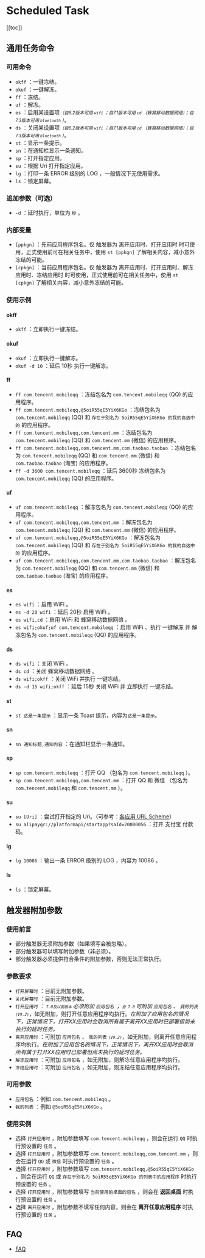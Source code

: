 # Scheduled Task
[[toc]]

## 通用任务命令

### 可用命令

* `okff` ：一键冻结。
* `okuf` ：一键解冻。
* `ff` ：冻结。
* `uf` ：解冻。
* `es` ：启用某设置项<small>*（自6.2版本可用 `wifi` ；自7.1版本可用 `cd` （蜂窝移动数据网络）；自7.3版本可用 `bluetooth` ）*</small>。
* `ds` ：关闭某设置项<small>*（自6.2版本可用 `wifi` ；自7.1版本可用 `cd` （蜂窝移动数据网络）；自7.3版本可用 `bluetooth` ）*</small>。
* `st` ：显示一条提示。
* `sn` <Badge text="8.6+" type="tip"/>：在通知栏显示一条通知。
* `sp` ：打开指定应用。
* `su` ：根据 Uri 打开指定应用。
* `lg` <Badge text="7.2+" type="tip"/>：打印一条 ERROR 级别的 LOG ，一般情况下无使用需求。
* `ls` <Badge text="8.7+" type="tip"/>：锁定屏幕。

### 追加参数（可选）

* `-d` <Badge text="7.2+" type="tip"/>：延时执行，单位为 `秒` 。

### 内部变量

* `[ppkgn]` <Badge text="7.4+" type="tip"/>：先前应用程序包名。仅 触发器为 离开应用时、打开应用时 时可使用，正式使用前可在相关任务中，使用 `st [ppkgn]` 了解相关内容，减小意外冻结的可能。
* `[cpkgn]` <Badge text="7.4+" type="tip"/>：当前应用程序包名。仅 触发器为 离开应用时、打开应用时、解冻应用时、冻结应用时 时可使用，正式使用前可在相关任务中，使用 `st [cpkgn]` 了解相关内容，减小意外冻结的可能。

### 使用示例

#### okff

* `okff` ：立即执行一键冻结。

#### okuf

* `okuf` ：立即执行一键解冻。
* `okuf -d 10` ：延后 10秒 执行一键解冻。

#### ff

* `ff com.tencent.mobileqq` ：冻结包名为 `com.tencent.mobileqq` (QQ) 的应用程序。
* `ff com.tencent.mobileqq,@5oiR55qE5YiX6KGo` ：冻结包名为 `com.tencent.mobileqq` (QQ) 和 `存在于别名为 5oiR55qE5YiX6KGo 的我的自选中的` 的应用程序。
* `ff com.tencent.mobileqq,com.tencent.mm` ：冻结包名为 `com.tencent.mobileqq` (QQ) 和 `com.tencent.mm` (微信) 的应用程序。
* `ff com.tencent.mobileqq,com.tencent.mm,com.taobao.taobao` ：冻结包名为 `com.tencent.mobileqq` (QQ) 和 `com.tencent.mm` (微信) 和 `com.taobao.taobao` (淘宝) 的应用程序。
* `ff -d 3600 com.tencent.mobileqq` ：延后 3600秒 冻结包名为 `com.tencent.mobileqq` (QQ) 的应用程序。

#### uf

* `uf com.tencent.mobileqq` ：解冻包名为 `com.tencent.mobileqq` (QQ) 的应用程序。
* `uf com.tencent.mobileqq,com.tencent.mm` ：解冻包名为 `com.tencent.mobileqq` (QQ) 和 `com.tencent.mm` (微信) 的应用程序。
* `uf com.tencent.mobileqq,@5oiR55qE5YiX6KGo` ：解冻包名为 `com.tencent.mobileqq` (QQ) 和 `存在于别名为 5oiR55qE5YiX6KGo 的我的自选中的` 的应用程序。
* `uf com.tencent.mobileqq,com.tencent.mm,com.taobao.taobao` ：解冻包名为 `com.tencent.mobileqq` (QQ) 和 `com.tencent.mm` (微信) 和 `com.taobao.taobao` (淘宝) 的应用程序。

#### es

* `es wifi` ：启用 WiFi 。
* `es -d 20 wifi` ：延后 20秒 启用 WiFi 。
* `es wifi,cd` ：启用 WiFi 和 蜂窝移动数据网络 。
* `es wifi;okuf;uf com.tencent.mobileqq` ：启用 WiFi 、执行 一键解冻 并 解冻包名为 `com.tencent.mobileqq` (QQ) 的应用程序。

#### ds

* `ds wifi` ：关闭 WiFi 。
* `ds cd` ：关闭 蜂窝移动数据网络 。
* `ds wifi;okff` ：关闭 WiFi 并执行 一键冻结。
* `ds -d 15 wifi;okff` ：延后 15秒 关闭 WiFi 并 立即执行 一键冻结。

#### st

* `st 这是一条提示` ：显示一条 Toast 提示，内容为`这是一条提示`。

#### sn

* `sn 通知标题,通知内容` ：在通知栏显示一条通知。

#### sp

* `sp com.tencent.mobileqq` ：打开 QQ （包名为 `com.tencent.mobileqq` ）。
* `sp com.tencent.mobileqq,com.tencent.mm` ：打开 QQ 和 微信 （包名为 `com.tencent.mobileqq` 和 `com.tencent.mm` ）。

#### su

* `su [Uri]` ：尝试打开指定的 Uri。（可参考：[各应用 URL Scheme](//www.urischeme.com)）
* `su alipayqr://platformapi/startapp?saId=20000056` ：打开 支付宝 付款码。

#### lg

* `lg 10086` ：输出一条 ERROR 级别的 LOG ，内容为 10086 。

#### ls

* `ls` ：锁定屏幕。

## 触发器附加参数

### 使用前言

* 部分触发器无须附加参数（如果填写会被忽略）。
* 部分触发器可以填写附加参数（非必须）。
* 部分触发器必须提供符合条件的附加参数，否则无法正常执行。

### 参数要求

* `打开屏幕时` ：目前无附加参数。
* `关闭屏幕时` ：目前无附加参数。
* `打开应用时` ：*<small> `7.0及以前版本` </small>*必须附加 `应用包名` ；*<small> `自 7.0` </small>*可附加 `应用包名` 、 `我的列表`*<small>`(V9.2)`</small>*，如无附加，则打开任意应用程序均执行。*在附加了应用包名的情况下，正常情况下，打开XX应用时会取消所有属于离开XX应用时已部署但尚未执行的延时任务。*
* `离开应用时` ：可附加 `应用包名` 、 `我的列表` <small>*`(V9.2)`*</small>，如无附加，则离开任意应用程序均执行。*在附加了应用包名的情况下，正常情况下，离开XX应用时会取消所有属于打开XX应用时已部署但尚未执行的延时任务。*
* `解冻应用时` ：可附加 `应用包名` ，如无附加，则解冻任意应用程序均执行。
* `冻结应用时` ：可附加 `应用包名` ，如无附加，则冻结任意应用程序均执行。

### 可用参数

* `应用包名` ：例如 `com.tencent.mobileqq` 。
* `我的列表` ：例如 `@5oiR55qE5YiX6KGo` 。

### 使用实例

* 选择 `打开应用时` ，附加参数填写 `com.tencent.mobileqq` ，则会在运行 `QQ` 时执行预设置的 `任务` 。
* 选择 `打开应用时` ，附加参数填写 `com.tencent.mobileqq,com.tencent.mm` ，则会在运行 `QQ` 或 `微信` 时执行预设置的 `任务` 。
* 选择 `打开应用时` ，附加参数填写 `com.tencent.mobileqq,@5oiR55qE5YiX6KGo` ，则会在运行 `QQ` 或 `存在于别名为 5oiR55qE5YiX6KGo 的列表中的应用程序` 时执行预设置的 `任务` 。
* 选择 `打开应用时` ，附加参数填写 `当前使用的桌面的包名` ，则会在 **返回桌面** 时执行预设置的 `任务` 。
* 选择 `离开应用时` ，附加参数不填写任何内容，则会在 **离开任意应用程序** 时执行预设置的 `任务` 。

## FAQ
* [FAQ](../faq/)

